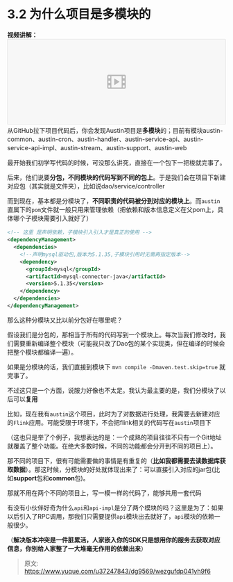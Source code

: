 # 3.2 为什么项目是多模块的

**视频讲解：**
[![#05 消息管理平台 Maven搭建项目 重置.mp4 (369.33MB)](./img/PdyFtfquOhZZI48L/1715182390798-8898196c-c9e7-4e80-ab68-9f7df75762fe-643323.png)](https://www.yuque.com/u37247843/dg9569/wezgufdp041yh9f6?_lake_card=%7B%22status%22%3A%22done%22%2C%22name%22%3A%22%2305%20%E6%B6%88%E6%81%AF%E7%AE%A1%E7%90%86%E5%B9%B3%E5%8F%B0%20Maven%E6%90%AD%E5%BB%BA%E9%A1%B9%E7%9B%AE%20%E9%87%8D%E7%BD%AE.mp4%22%2C%22size%22%3A387275210%2C%22taskId%22%3A%22ua2a62229-3366-4724-8d7f-b9472761e7d%22%2C%22taskType%22%3A%22upload%22%2C%22url%22%3Anull%2C%22cover%22%3Anull%2C%22videoId%22%3A%22inputs%2Fprod%2Fyuque%2F2023%2F1285871%2Fmp4%2F1687265900614-19e0ca2b-73b7-4ef0-880a-0dfe6d5cfbca.mp4%22%2C%22download%22%3Afalse%2C%22__spacing%22%3A%22both%22%2C%22id%22%3A%22Fu5YG%22%2C%22margin%22%3A%7B%22top%22%3Atrue%2C%22bottom%22%3Atrue%7D%2C%22card%22%3A%22video%22%7D#Fu5YG)
从GitHub拉下项目代码后，你会发现Austin项目是**多模块**的；目前有模块austin-common、austin-cron、austin-handler、austin-service-api、austin-service-api-impl、austin-stream、austin-support、austin-web

最开始我们初学写代码的时候，可没那么讲究，直接在一个包下一把梭就完事了。

后来，他们说要**分包，不同模块的代码写到不同的包上**。于是我们会在项目下新建对应包（其实就是文件夹），比如说dao/service/controller

而到现在，基本都是分模块了，**不同职责的代码被分到对应的模块上**。而`austin`直属下的`pom`文件就一般只用来管理依赖（把依赖和版本信息定义在父pom上，具体哪个子模块需要引入就好了）

```xml
<!-- 这里 是声明依赖，子模块引入引入才是真正的使用 -->
<dependencyManagement>
  <dependencies>
    <!--声明mysql驱动包,版本为5.1.35,子模块引用时无需再指定版本-->
    <dependency>
      <groupId>mysql</groupId>
      <artifactId>mysql-connector-java</artifactId>
      <version>5.1.35</version>
    </dependency>
  </dependencies>
</dependencyManagement>
```

那么这种分模块又比以前分包好在哪里呢？

假设我们是分包的，那相当于所有的代码写到一个模块上。每次当我们修改时，我们需要重新编译整个模块（可能我只改了Dao包的某个实现类，但在编译的时候会把整个模块都编译一遍）。

如果是分模块的话，我们直接到模块下 `mvn compile -Dmaven.test.skip=true` 就完事了。

不过这只是一个方面，说服力好像也不太足。我认为最主要的是，我们分模块了以后可以**复用**

比如，现在我有`austin`这个项目，此时为了对数据进行处理，我需要去新建对应的`Flink`应用。可能受限于环境下，不会把flink相关的代码写在`austin`项目下

（这也只是举了个例子，我想表达的是：一个成熟的项目往往不只有一个Git地址就覆盖了整个功能。在绝大多数时候，不同的功能都会分开到不同的项目上）。

那不同的项目下，很有可能需要做的事情是有重复的（**比如我都需要去读数据库获取数据**）。那这时候，分模块的好处就体现出来了：可以直接引入对应的jar包(比如**support**包和**common**包)。

那就不用在两个不同的项目上，写一模一样的代码了，能够共用一套代码

有没有小伙伴好奇为什么`api`和`api-impl`是分了两个模块的吗？这里是为了：如果以后引入了RPC调用，那我们只需要提供`api`模块出去就好了，`api`模块的依赖一般很少。

（**解决版本冲突是一件脏累活，人家嵌入你的SDK只是想用你的服务去获取对应信息，你别给人家整了一大堆毫无作用的依赖出来**）


> 原文: <https://www.yuque.com/u37247843/dg9569/wezgufdp041yh9f6>